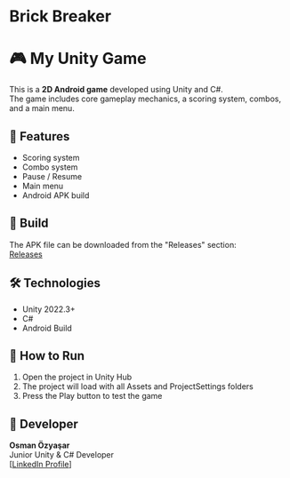 # Brick Breaker 
# 🎮 My Unity Game

This is a **2D Android game** developed using Unity and C#.  
The game includes core gameplay mechanics, a scoring system, combos, and a main menu.

## 🚀 Features
- Scoring system  
- Combo system  
- Pause / Resume  
- Main menu  
- Android APK build

## 📱 Build
The APK file can be downloaded from the "Releases" section:  
[Releases](../../releases)

## 🛠️ Technologies
- Unity 2022.3+  
- C#  
- Android Build

## 🎯 How to Run
1. Open the project in Unity Hub  
2. The project will load with all Assets and ProjectSettings folders  
3. Press the Play button to test the game

## 🧩 Developer
**Osman Özyaşar**  
Junior Unity & C# Developer  
[[LinkedIn Profile](http://www.linkedin.com/in/osman-özyaşar-332b0b24b)]
